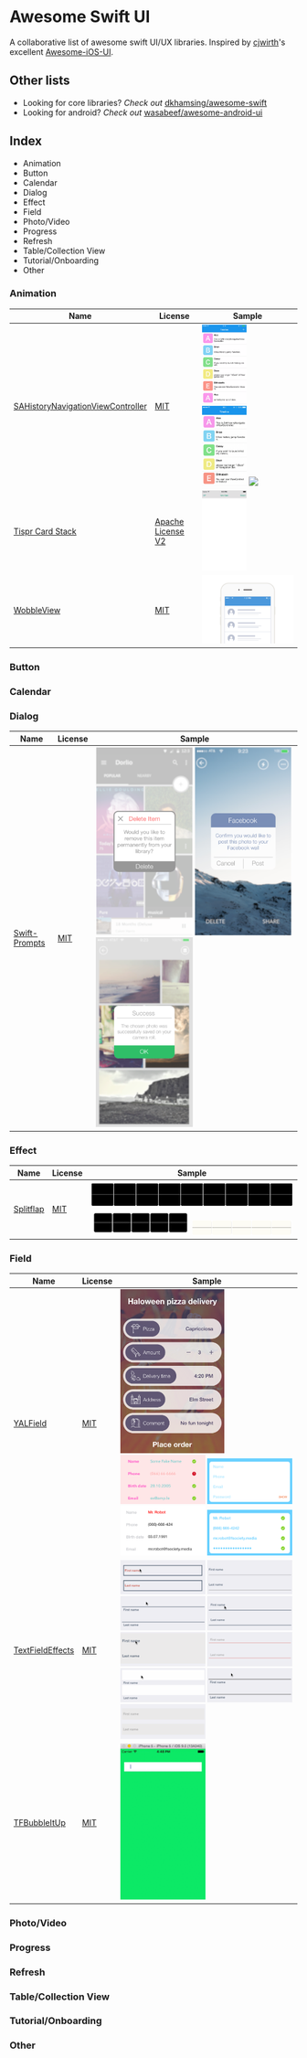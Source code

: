 # Awesome Swift UI
A collaborative list of awesome swift UI/UX libraries. Inspired by [cjwirth]'s excellent [Awesome-iOS-UI][awesome-ios-ui].

## Other lists
- Looking for core libraries? _Check out_ [dkhamsing/awesome-swift]
- Looking for android? _Check out_ [wasabeef/awesome-android-ui]

## Index
- Animation
- Button
- Calendar
- Dialog
- Effect
- Field
- Photo/Video
- Progress
- Refresh
- Table/Collection View
- Tutorial/Onboarding
- Other

### Animation

Name                                                                                                     | License             | Sample
-------------------------------------------------------------------------------------------------------- | ------------------- | --------------------------------------------------------------------------------------------------------------------------------------------------------------------------------------------------------------------------------------
[SAHistoryNavigationViewController](https://github.com/szk-atmosphere/SAHistoryNavigationViewController) | [MIT]               | <img src="assets/SAHistoryNavgigationViewController/3dtouch.gif" width="49%"> <img src="assets/SAHistoryNavgigationViewController/sample.gif" width="49%"> <img src="assets/SAHistoryNavgigationViewController/touch.gif" width="49%">
[Tispr Card Stack](https://github.com/tispr/tispr-card-stack)                                            | [Apache License V2] | <img src="assets/tispr-card-stack/Screenshot_main.gif" width="49%">
[WobbleView](https://github.com/inFullMobile/WobbleView)                                                 | [MIT]               | <img src="assets/WobbleView/wobble.gif">

### Button
### Calendar
### Dialog

Name                                                          | License | Sample
------------------------------------------------------------- | ------- | --------------------------------------------------------------------------------------------------------------------------------------------------------------------------------------------
[Swift-Prompts](https://github.com/GabrielAlva/Swift-Prompts) | [MIT]   | <img src="assets/Swift-Prompts/SwiftPrompts1.png" width="49%"> <img src="assets/Swift-Prompts/SwiftPrompts2.png" width="49%"> <img src="assets/Swift-Prompts/SwiftPrompts3.png" width="49%">

### Effect

Name                                               | License | Sample
-------------------------------------------------- | ------- | -------------------------------------------------------------------------------------------------------------------------------------------------------------
[Splitflap](https://github.com/yannickl/Splitflap) | [MIT]   | <img src="assets/Splitflap/Splitflap1.gif">  <img src="assets/Splitflap/Splitflap2.gif" width="49%">  <img src="assets/Splitflap/Splitflap3.gif" width="49%">

### Field

Name                                                              | License | Sample
----------------------------------------------------------------- | ------- | ------------------------------------------------------------------------------------------------------------------------------------------------------------------------------------------------------------------------------------------------------------------------------------------------------------------------------------------------------------------------------------------------------------------------------------------------------------------------------------------------------------------------------------------
[YALField](https://github.com/Yalantis/YALField)                  | [MIT]   | <img src="assets/YALField/PizzaFormFilled.png" width="60%"> <img src="assets/YALField/EditProfileFilledWithError.png" width="49%"> <img src="assets/YALField/RegistrationFormEmpty.png" width="49%"> <img src="assets/YALField/ProfileFormNonValidated.png" width="49%"> <img src="assets/YALField/RegistrationFormFilled.png" width="49%">
[TextFieldEffects](https://github.com/raulriera/TextFieldEffects) | [MIT]   | <img src="assets/TextFieldEffects/Akira.gif" width="49%"> <img src="assets/TextFieldEffects/Hoshi.gif" width="49%"> <img src="assets/TextFieldEffects/Isao.gif" width="49%"> <img src="assets/TextFieldEffects/Jiro.gif" width="49%"> <img src="assets/TextFieldEffects/Kaede.gif" width="49%"> <img src="assets/TextFieldEffects/Madoka.gif" width="49%"> <img src="assets/TextFieldEffects/Minoru.gif" width="49%"> <img src="assets/TextFieldEffects/Yoko.gif" width="49%"> <img src="assets/TextFieldEffects/Yoshiko.gif" width="49%">
[TFBubbleItUp](https://github.com/thefuntasty/TFBubbleItUp)       | [MIT]   | <img src="assets/TFBubbleItUp/preview.gif" width="49%">

### Photo/Video
### Progress
### Refresh
### Table/Collection View
### Tutorial/Onboarding
### Other

[cjwirth]: https://github.com/cjwirth
[dkhamsing/awesome-swift]: https://github.com/matteocrippa/awesome-swift#ui
[wasabeef/awesome-android-ui]: https://github.com/wasabeef/awesome-android-ui
[awesome-ios-ui]: https://github.com/cjwirth/awesome-ios-ui
[mit]: http://opensource.org/licenses/MIT
[apache license v2]: https://www.apache.org/licenses/LICENSE-2.0
